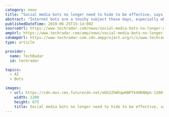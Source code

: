 ```yaml
---
category: news
title: "Social media bots no longer need to hide to be effective, says Facebook"
abstract: "Internet bots are a touchy subject these days, especially when it comes to social media. How many of that celebrity's Twitter followers are real people, and how many are fake? Who in the comments section of that Facebook post has a genuine opinion to share ..."
publishedDateTime: 2019-06-25T15:14:00Z
sourceUrl: https://www.techradar.com/news/social-media-bots-no-longer-need-to-hide-to-be-effective-says-facebook
ampUrl: https://www.techradar.com/amp/news/social-media-bots-no-longer-need-to-hide-to-be-effective-says-facebook
cdnAmpUrl: https://www-techradar-com.cdn.ampproject.org/c/s/www.techradar.com/amp/news/social-media-bots-no-longer-need-to-hide-to-be-effective-says-facebook
type: article

provider:
  name: TechRadar
  id: techradar

topics:
  - AI
  - Bots

images:
  - url: https://cdn.mos.cms.futurecdn.net/ebh2ZhWhqwKBPYk49KNHpG-1200-80.jpg
    width: 1200
    height: 675
    title: Social media bots no longer need to hide to be effective, says Facebook
---
```

